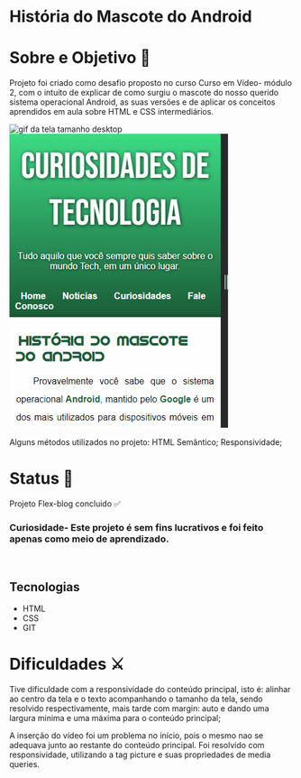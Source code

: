 # História do Mascote do Android

# <strong>Sobre e Objetivo</strong> 🎯

Projeto foi criado como desafio proposto no curso Curso em Vídeo- módulo 2, com o intuito de explicar de como surgiu o mascote do nosso querido sistema operacional Android, as suas versões e de aplicar os conceitos aprendidos em aula sobre HTML e CSS intermediários. 

<img src="./tela-android-desktop.gif" alt="gif da tela tamanho desktop">

<img src="./tela-android-mobile.gif" alt="gif da tela tamanho mobile">

Alguns métodos utilizados no projeto: HTML Semântico; Responsividade;

# <strong>Status</strong> 🎯
Projeto Flex-blog  concluido ✅

### <strong>Curiosidade- Este projeto é sem fins lucrativos e foi feito apenas como meio de aprendizado.</strong>
<br>

## Tecnologias

<ul>
    <li>HTML</li>
    <li>CSS</li>
    <li>GIT</li>
</ul>

# Dificuldades ⚔

</p>Tive dificuldade com a responsividade do conteúdo principal, isto é: alinhar ao centro da tela e o texto acompanhando o tamanho da tela, sendo resolvido  respectivamente, mais tarde com margin: auto e dando uma largura minima e uma máxima para o conteúdo principal;</p>
A inserção do vídeo foi um problema no início, pois o mesmo nao se adequava junto ao restante do conteúdo principal. Foi resolvido com responsividade, utilizando a tag picture e suas propriedades de media queries.
